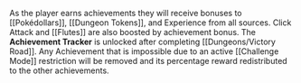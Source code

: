 As the player earns achievements they will receive bonuses to [[Pokédollars]], [[Dungeon Tokens]], and Experience from all sources. Click Attack and [[Flutes]] are also boosted by achievement bonus. The **Achievement Tracker** is unlocked after completing [[Dungeons/Victory Road]].  Any Achievement that is impossible due to an active [[Challenge Mode]] restriction will be removed and its percentage reward redistributed to the other achievements.
